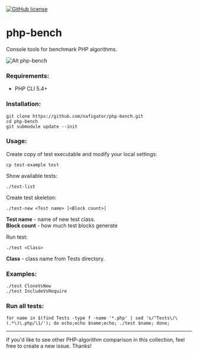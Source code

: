[![GitHub license][License img]][License src]

php-bench
=========

Console tools for benchmark PHP algorithms.

![Alt php-bench](https://github.com/nafigator/php-bench/raw/master/screen.png)

### Requirements:

* PHP CLI 5.4+

### Installation:

	git clone https://github.com/nafigator/php-bench.git
	cd php-bench
	git submodule update --init

### Usage:

Create copy of test executable and modify your local settings:

    cp test-example test

Show available tests:

	./test-list
Create test skeleton:

    ./test-new <Test name> [<Block count>]
**Test name** - name of new test class.<br>
**Block count** - how much test blocks generate

Run test:

	./test <Class>

**Class** - class name from Tests directory.

### Examples:

	./test CloneVsNew
	./test IncludeVsRequire

### Run all tests:

	for name in $(find Tests -type f -name '*.php' | sed 's/^Tests\/\(.*\)\.php/\1/'); do echo;echo $name;echo; ./test $name; done;
***
If you'd like to see other PHP-algorithm comparison in this collection, feel
free to create a new issue. Thanks!

  [License img]: https://img.shields.io/badge/license-BSD3-brightgreen.svg
  [License src]: https://tldrlegal.com/license/bsd-3-clause-license-(revised)
